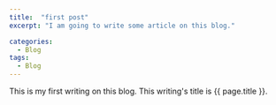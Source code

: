 ```yaml
---
title:  "first post"
excerpt: "I am going to write some article on this blog."

categories:
  - Blog
tags:
  - Blog
---
```


This is my first writing on this blog.
This writing's title is {{ page.title }}.

[](./assets/images/post/spaceship.jpg)
